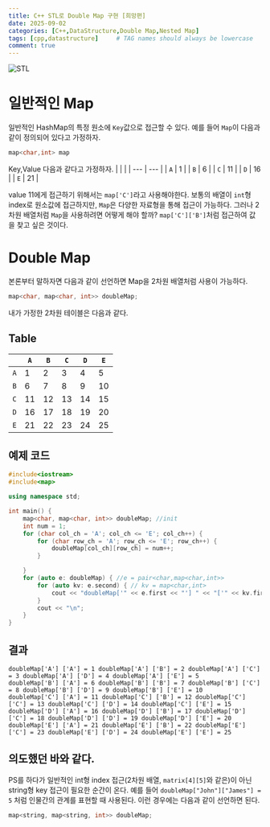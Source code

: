 ```yaml
---
title: C++ STL로 Double Map 구현 [희망편]
date: 2025-09-02
categories: [C++,DataStructure,Double Map,Nested Map]
tags: [cpp,datastructure]     # TAG names should always be lowercase
comment: true
---
```


![STL]("https://encrypted-tbn0.gstatic.com/images?q=tbn:ANd9GcShWi65XcWLRp6Qa1QVUKu3OdM0yeY9XXVrgA&s")

# 일반적인 Map

일반적인 HashMap의 특정 원소에 `Key`값으로 접근할 수 있다. 예를 들어 `Map`이 다음과 같이 정의되어 있다고 가정하자.
```cpp
map<char,int> map
```
Key,Value 다음과 같다고 가정하자.
|     |     |
| --- | --- |
| `A` | 1   |
| `B` | 6   |
| `C` | 11  |
| `D` | 16  |
| `E` | 21  |

value 11에게 접근하기 위해서는 `map['C']`라고 사용해야한다. 보통의 배열이 `int`형 index로 원소값에 접근하지만, `Map`은 다양한 자료형을 통해 접근이 가능하다. 그러나 2차원 배열처럼 `Map`을 사용하려면 어떻게 해야 할까? `map['C']['B']`처럼 접근하여 값을 찾고 싶은 것이다.


# Double Map
본론부터 말하자면 다음과 같이 선언하면 Map을 2차원 배열처럼 사용이 가능하다.
```cpp
map<char, map<char, int>> doubleMap;
```
내가 가정한 2차원 테이블은 다음과 같다.
## Table 

|     | `A` | `B` | `C` | `D` | `E` |
| --- | --- | --- | --- | --- | --- |
| `A` | 1   | 2   | 3   | 4   | 5   |
| `B` | 6   | 7   | 8   | 9   | 10  |
| `C` | 11  | 12  | 13  | 14  | 15  |
| `D` | 16  | 17  | 18  | 19  | 20  |
| `E` | 21  | 22  | 23  | 24  | 25  |

## 예제 코드 
```cpp
#include<iostream>
#include<map>

using namespace std;

int main() {
    map<char, map<char, int>> doubleMap; //init
    int num = 1;
    for (char col_ch = 'A'; col_ch <= 'E'; col_ch++) {
        for (char row_ch = 'A'; row_ch <= 'E'; row_ch++) {
            doubleMap[col_ch][row_ch] = num++;
        }

    }
    for (auto e: doubleMap) { //e = pair<char,map<char,int>>
        for (auto kv: e.second) { // kv = map<char,int>
            cout << "doubleMap['" << e.first << "'] " << "['" << kv.first << "']" << " = " << kv.second << " ";
        }
        cout << "\n";
    }
}
```
## 결과 
```
doubleMap['A'] ['A'] = 1 doubleMap['A'] ['B'] = 2 doubleMap['A'] ['C'] = 3 doubleMap['A'] ['D'] = 4 doubleMap['A'] ['E'] = 5 
doubleMap['B'] ['A'] = 6 doubleMap['B'] ['B'] = 7 doubleMap['B'] ['C'] = 8 doubleMap['B'] ['D'] = 9 doubleMap['B'] ['E'] = 10 
doubleMap['C'] ['A'] = 11 doubleMap['C'] ['B'] = 12 doubleMap['C'] ['C'] = 13 doubleMap['C'] ['D'] = 14 doubleMap['C'] ['E'] = 15 
doubleMap['D'] ['A'] = 16 doubleMap['D'] ['B'] = 17 doubleMap['D'] ['C'] = 18 doubleMap['D'] ['D'] = 19 doubleMap['D'] ['E'] = 20 
doubleMap['E'] ['A'] = 21 doubleMap['E'] ['B'] = 22 doubleMap['E'] ['C'] = 23 doubleMap['E'] ['D'] = 24 doubleMap['E'] ['E'] = 25 
```
의도했던 바와 같다.
--- 

PS를 하다가 일반적인 int형 index 접근(2차원 배열, `matrix[4][5]`와 같은)이 아닌 string형 key 접근이 필요한 순간이 온다. 예를 들어 `doubleMap["John"]["James"] = 5` 처럼 인물간의 관계를 표현할 때 사용된다.
이런 경우에는 다음과 같이 선언하면 된다.
```cpp
map<string, map<string, int>> doubleMap;
```
